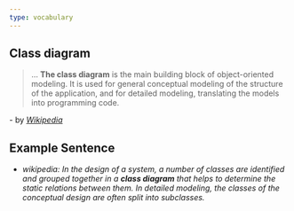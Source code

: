 ```yaml
---
type: vocabulary
---
```

## Class diagram
> ... **The class diagram** is the main building block of object-oriented modeling. It is used for general conceptual modeling of the structure of the application, and for detailed modeling, translating the models into programming code.

\- by *[Wikipedia](https://en.wikipedia.org/wiki/Class_diagram)*

## Example Sentence
- *wikipedia: In the design of a system, a number of classes are identified and grouped together in a __class diagram__ that helps to determine the static relations between them. In detailed modeling, the classes of the conceptual design are often split into subclasses.*
